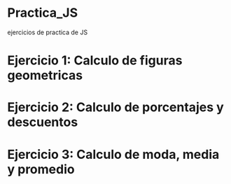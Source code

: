 # Practica_JS
ejercicios de practica de JS
# Ejercicio 1: Calculo de figuras geometricas

# Ejercicio 2: Calculo de porcentajes y descuentos

# Ejercicio 3: Calculo de moda, media y promedio